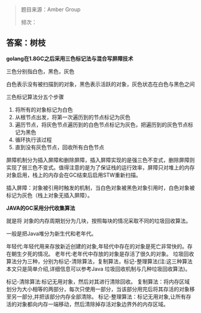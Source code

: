 > 题目来源：Amber Group
>
> 频次：

## 答案：树枝

**golang在1.8GC之后采用三色标记法与混合写屏障技术**

三色分别指白色，黑色，灰色

白色表示没有被扫描到的对象，黑色表示活跃的对象，灰色状态在白色与黑色之间

三色标记算法分五个步骤

1. 将所有的对象标记为白色
2. 从根节点出发，将第一次遍历到的节点标记为灰色
3. 遍历节点，将灰色节点遍历到的白色节点标记为灰色，把遍历到的灰色节点标记为黑色
4. 循环执行该过程
5. 直到没有灰色节点，回收所有白色节点

屏障机制分为插入屏障和删除屏障，插入屏障实现的是强三色不变式，删除屏障则实现了弱三色不变式。值得注意的是为了保证栈的运行效率，屏障只对堆上的内存对象启用，栈上的内存会在GC结束后启用STW重新扫描。

插入屏障：对象被引用时触发的机制，当白色对象被黑色对象引用时，白色对象被标记为灰色（栈上对象无插入屏障）。

**JAVA的GC采用分代收集算法**

就是将 对象的内存周期划分为几块，按照每块的情况采取不同的垃圾回收算法。 

一般是把Java堆分为新生代和老年代。

年轻代:年轻代用来存放新近创建的对象,年轻代中存在的对象是死亡非常快的。存在朝生夕死的情况。
老年代:老年代中存放的对象是存活了很久的对象。
垃圾回收算法分为三种，分别为标记-清除算法，复制算法，标记-整理算法(注:这三种算法本文只是简单介绍,详细信息可以参考Java 垃圾回收机制与几种垃圾回收算法)。

标记-清除算法:标记无用对象，然后对其进行清除回收。
复制算法：将内存区域划分为大小相等的两部分，每次只使用一部分，当该部分用完后将其存活的对象移至另一部分,并把该部分内存全部清除。
标记-整理算法：标记无用对象,让所有存活的对象都向内存一端移动，然后清除掉存活对象边界外的内存区域。